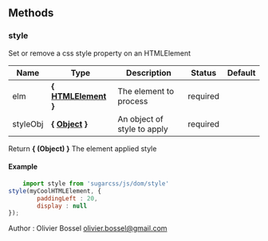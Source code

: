 ## Methods


### style

Set or remove a css style property on an HTMLElement



Name  |  Type  |  Description  |  Status  |  Default
------------  |  ------------  |  ------------  |  ------------  |  ------------
elm  |  **{ [HTMLElement](https://developer.mozilla.org/fr/docs/Web/API/HTMLElement) }**  |  The element to process  |  required  |
styleObj  |  **{ [Object](https://developer.mozilla.org/fr/docs/Web/JavaScript/Reference/Objets_globaux/Object) }**  |  An object of style to apply  |  required  |

Return **{ (Object) }** The element applied style

#### Example
```js
	import style from 'sugarcss/js/dom/style'
style(myCoolHTMLElement, {
		paddingLeft : 20,
		display : null
});
```
Author : Olivier Bossel <olivier.bossel@gmail.com>